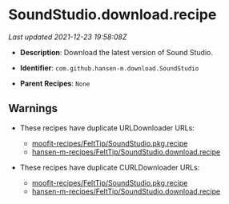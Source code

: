 # SoundStudio.download.recipe

_Last updated 2021-12-23 19:58:08Z_

- **Description**: Download the latest version of Sound Studio.

- **Identifier**: `com.github.hansen-m.download.SoundStudio`

- **Parent Recipes**: `None`

## Warnings

- These recipes have duplicate URLDownloader URLs:
    - [moofit-recipes/FeltTip/SoundStudio.pkg.recipe](/autopkg-dupe-tracker/moofit-recipes/FeltTip/SoundStudio.pkg.recipe)
    - [hansen-m-recipes/FeltTip/SoundStudio.download.recipe](/autopkg-dupe-tracker/hansen-m-recipes/FeltTip/SoundStudio.download.recipe)

- These recipes have duplicate CURLDownloader URLs:
    - [moofit-recipes/FeltTip/SoundStudio.pkg.recipe](/autopkg-dupe-tracker/moofit-recipes/FeltTip/SoundStudio.pkg.recipe)
    - [hansen-m-recipes/FeltTip/SoundStudio.download.recipe](/autopkg-dupe-tracker/hansen-m-recipes/FeltTip/SoundStudio.download.recipe)